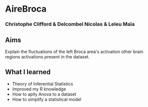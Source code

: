# AireBroca
### Christophe Clifford & Delcombel Nicolas & Leleu Maïa
## Aims
Explain the fluctuations of the left Broca area's activation other brain regions activations present in the dataset.
## What I learned
* Theory of Inferential Statistics
* Improved my R knowledge
* How to aplly Anova to a dataset
* How to simplify a statistical model
